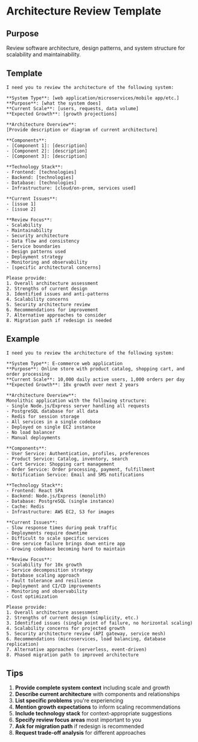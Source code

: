 # Architecture Review Template

## Purpose
Review software architecture, design patterns, and system structure for scalability and maintainability.

## Template

```
I need you to review the architecture of the following system:

**System Type**: [web application/microservices/mobile app/etc.]
**Purpose**: [what the system does]
**Current Scale**: [users, requests, data volume]
**Expected Growth**: [growth projections]

**Architecture Overview**:
[Provide description or diagram of current architecture]

**Components**:
- [Component 1]: [description]
- [Component 2]: [description]
- [Component 3]: [description]

**Technology Stack**:
- Frontend: [technologies]
- Backend: [technologies]
- Database: [technologies]
- Infrastructure: [cloud/on-prem, services used]

**Current Issues**:
- [issue 1]
- [issue 2]

**Review Focus**:
- Scalability
- Maintainability
- Security architecture
- Data flow and consistency
- Service boundaries
- Design patterns used
- Deployment strategy
- Monitoring and observability
- [specific architectural concerns]

Please provide:
1. Overall architecture assessment
2. Strengths of current design
3. Identified issues and anti-patterns
4. Scalability concerns
5. Security architecture review
6. Recommendations for improvement
7. Alternative approaches to consider
8. Migration path if redesign is needed
```

## Example

```
I need you to review the architecture of the following system:

**System Type**: E-commerce web application
**Purpose**: Online store with product catalog, shopping cart, and order processing
**Current Scale**: 10,000 daily active users, 1,000 orders per day
**Expected Growth**: 10x growth over next 2 years

**Architecture Overview**:
Monolithic application with the following structure:
- Single Node.js/Express server handling all requests
- PostgreSQL database for all data
- Redis for session storage
- All services in a single codebase
- Deployed on single EC2 instance
- No load balancer
- Manual deployments

**Components**:
- User Service: Authentication, profiles, preferences
- Product Service: Catalog, inventory, search
- Cart Service: Shopping cart management
- Order Service: Order processing, payment, fulfillment
- Notification Service: Email and SMS notifications

**Technology Stack**:
- Frontend: React SPA
- Backend: Node.js/Express (monolith)
- Database: PostgreSQL (single instance)
- Cache: Redis
- Infrastructure: AWS EC2, S3 for images

**Current Issues**:
- Slow response times during peak traffic
- Deployments require downtime
- Difficult to scale specific services
- One service failure brings down entire app
- Growing codebase becoming hard to maintain

**Review Focus**:
- Scalability for 10x growth
- Service decomposition strategy
- Database scaling approach
- Fault tolerance and resilience
- Deployment and CI/CD improvements
- Monitoring and observability
- Cost optimization

Please provide:
1. Overall architecture assessment
2. Strengths of current design (simplicity, etc.)
3. Identified issues (single point of failure, no horizontal scaling)
4. Scalability concerns for projected growth
5. Security architecture review (API gateway, service mesh)
6. Recommendations (microservices, load balancing, database replication)
7. Alternative approaches (serverless, event-driven)
8. Phased migration path to improved architecture
```

## Tips

1. **Provide complete system context** including scale and growth
2. **Describe current architecture** with components and relationships
3. **List specific problems** you're experiencing
4. **Mention growth expectations** to inform scaling recommendations
5. **Include technology stack** for context-appropriate suggestions
6. **Specify review focus areas** most important to you
7. **Ask for migration path** if redesign is recommended
8. **Request trade-off analysis** for different approaches
